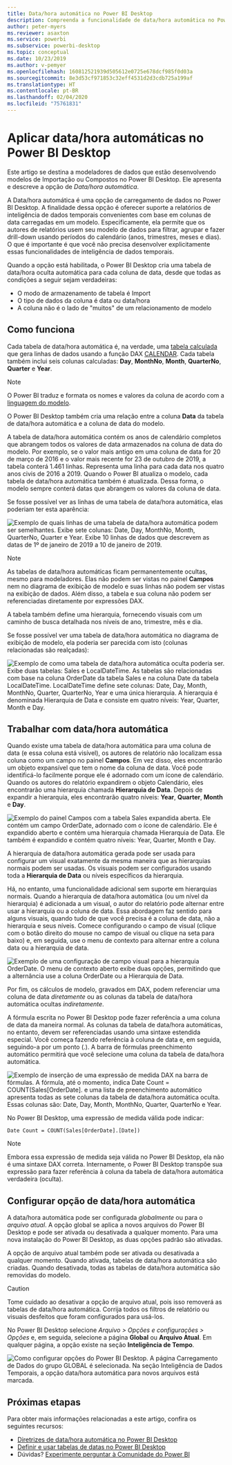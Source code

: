 ```yaml
---
title: Data/hora automática no Power BI Desktop
description: Compreenda a funcionalidade de data/hora automática no Power BI Desktop.
author: peter-myers
ms.reviewer: asaxton
ms.service: powerbi
ms.subservice: powerbi-desktop
ms.topic: conceptual
ms.date: 10/23/2019
ms.author: v-pemyer
ms.openlocfilehash: 160812521939d505612e0725e678dcf985f0d03a
ms.sourcegitcommit: 8e3d53cf971853c32eff4531d2d3cdb725a199af
ms.translationtype: HT
ms.contentlocale: pt-BR
ms.lasthandoff: 02/04/2020
ms.locfileid: "75761831"
---
```

# <a name="apply-auto-datetime-in-power-bi-desktop"></a>Aplicar data/hora automáticas no Power BI Desktop

Este artigo se destina a modeladores de dados que estão desenvolvendo modelos de Importação ou Compostos no Power BI Desktop. Ele apresenta e descreve a opção de _Data/hora automática_.

A Data/hora automática é uma opção de carregamento de dados no Power BI Desktop. A finalidade dessa opção é oferecer suporte a relatórios de inteligência de dados temporais convenientes com base em colunas de data carregadas em um modelo. Especificamente, ela permite que os autores de relatórios usem seu modelo de dados para filtrar, agrupar e fazer drill-down usando períodos do calendário (anos, trimestres, meses e dias). O que é importante é que você não precisa desenvolver explicitamente essas funcionalidades de inteligência de dados temporais.

Quando a opção está habilitada, o Power BI Desktop cria uma tabela de data/hora oculta automática para cada coluna de data, desde que todas as condições a seguir sejam verdadeiras:

- O modo de armazenamento de tabela é Import
- O tipo de dados da coluna é data ou data/hora
- A coluna não é o lado de "muitos" de um relacionamento de modelo

## <a name="how-it-works"></a>Como funciona

Cada tabela de data/hora automática é, na verdade, uma [tabela calculada](desktop-calculated-tables.md) que gera linhas de dados usando a função DAX [CALENDAR](/dax/calendar-function-dax). Cada tabela também inclui seis colunas calculadas: **Day**, **MonthNo**, **Month**, **QuarterNo**, **Quarter** e **Year**.

> [!NOTE]
> O Power BI traduz e formata os nomes e valores da coluna de acordo com a [linguagem do modelo](supported-languages-countries-regions.md#choose-the-language-for-the-model-in-power-bi-desktop).

O Power BI Desktop também cria uma relação entre a coluna **Data** da tabela de data/hora automática e a coluna de data do modelo.

A tabela de data/hora automática contém os anos de calendário completos que abrangem todos os valores de data armazenados na coluna de data do modelo. Por exemplo, se o valor mais antigo em uma coluna de data for 20 de março de 2016 e o valor mais recente for 23 de outubro de 2019, a tabela conterá 1.461 linhas. Representa uma linha para cada data nos quatro anos civis de 2016 a 2019. Quando o Power BI atualiza o modelo, cada tabela de data/hora automática também é atualizada. Dessa forma, o modelo sempre conterá datas que abrangem os valores da coluna de data.

Se fosse possível ver as linhas de uma tabela de data/hora automática, elas poderiam ter esta aparência:

![Exemplo de quais linhas de uma tabela de data/hora automática podem ser semelhantes. Exibe sete colunas: Date, Day, MonthNo, Month, QuarterNo, Quarter e Year. Exibe 10 linhas de dados que descrevem as datas de 1º de janeiro de 2019 a 10 de janeiro de 2019.](media/desktop-auto-date-time/auto-date-time-hidden-table-example-rows.png)

> [!NOTE]
> As tabelas de data/hora automáticas ficam permanentemente ocultas, mesmo para modeladores. Elas não podem ser vistas no painel **Campos** nem no diagrama de exibição de modelo e suas linhas não podem ser vistas na exibição de dados. Além disso, a tabela e sua coluna não podem ser referenciadas diretamente por expressões DAX.

A tabela também define uma hierarquia, fornecendo visuais com um caminho de busca detalhada nos níveis de ano, trimestre, mês e dia.

Se fosse possível ver uma tabela de data/hora automática no diagrama de exibição de modelo, ela poderia ser parecida com isto (colunas relacionadas são realçadas):

![Exemplo de como uma tabela de data/hora automática oculta poderia ser. Exibe duas tabelas: Sales e LocalDateTime. As tabelas são relacionadas com base na coluna OrderDate da tabela Sales e na coluna Date da tabela LocalDateTime. LocalDateTime define sete colunas: Date, Day, Month, MonthNo, Quarter, QuarterNo, Year e uma única hierarquia. A hierarquia é denominada Hierarquia de Data e consiste em quatro níveis: Year, Quarter, Month e Day.](media/desktop-auto-date-time/auto-date-time-hidden-table-example-diagram.png)

## <a name="work-with-auto-datetime"></a>Trabalhar com data/hora automática

Quando existe uma tabela de data/hora automática para uma coluna de data (e essa coluna está visível), os autores de relatório não localizam essa coluna como um campo no painel **Campos**. Em vez disso, eles encontrarão um objeto expansível que tem o nome da coluna de data. Você pode identificá-lo facilmente porque ele é adornado com um ícone de calendário. Quando os autores do relatório expandirem o objeto Calendário, eles encontrarão uma hierarquia chamada **Hierarquia de Data**. Depois de expandir a hierarquia, eles encontrarão quatro níveis: **Year**, **Quarter**, **Month** e **Day**.

![Exemplo do painel Campos com a tabela Sales expandida aberta. Ele contém um campo OrderDate, adornado com o ícone de calendário. Ele é expandido aberto e contém uma hierarquia chamada Hierarquia de Data. Ele também é expandido e contém quatro níveis: Year, Quarter, Month e Day.](media/desktop-auto-date-time/auto-date-time-fields-pane-example.png)

A hierarquia de data/hora automática gerada pode ser usada para configurar um visual exatamente da mesma maneira que as hierarquias normais podem ser usadas. Os visuais podem ser configurados usando toda a **Hierarquia de Data** ou níveis específicos da hierarquia.

Há, no entanto, uma funcionalidade adicional sem suporte em hierarquias normais. Quando a hierarquia de data/hora automática (ou um nível da hierarquia) é adicionada a um visual, o autor do relatório pode alternar entre usar a hierarquia ou a coluna de data. Essa abordagem faz sentido para alguns visuais, quando tudo de que você precisa é a coluna de data, não a hierarquia e seus níveis. Comece configurando o campo de visual (clique com o botão direito do mouse no campo de visual ou clique na seta para baixo) e, em seguida, use o menu de contexto para alternar entre a coluna data ou a hierarquia de data.

![Exemplo de uma configuração de campo visual para a hierarquia OrderDate. O menu de contexto aberto exibe duas opções, permitindo que a alternância use a coluna OrderDate ou a Hierarquia de Data.](media/desktop-auto-date-time/auto-date-time-configure-visuals-fields.png)

Por fim, os cálculos de modelo, gravados em DAX, podem referenciar uma coluna de data _diretamente_ ou as colunas da tabela de data/hora automática ocultas _indiretamente_.

A fórmula escrita no Power BI Desktop pode fazer referência a uma coluna de data da maneira normal. As colunas da tabela de data/hora automáticas, no entanto, devem ser referenciadas usando uma sintaxe estendida especial. Você começa fazendo referência à coluna de data e, em seguida, seguindo-a por um ponto (.). A barra de fórmulas preenchimento automático permitirá que você selecione uma coluna da tabela de data/hora automática.

![Exemplo de inserção de uma expressão de medida DAX na barra de fórmulas. A fórmula, até o momento, indica Date Count = COUNT(Sales[OrderDate]. e uma lista de preenchimento automático apresenta todas as sete colunas da tabela de data/hora automática oculta. Essas colunas são: Date, Day, Month, MonthNo, Quarter, QuarterNo e Year.](media/desktop-auto-date-time/auto-date-time-dax-auto-complete.png)

No Power BI Desktop, uma expressão de medida válida pode indicar:

```dax
Date Count = COUNT(Sales[OrderDate].[Date])
```

> [!NOTE]
> Embora essa expressão de medida seja válida no Power BI Desktop, ela não é uma sintaxe DAX correta. Internamente, o Power BI Desktop transpõe sua expressão para fazer referência à coluna da tabela de data/hora automática verdadeira (oculta).

## <a name="configure-auto-datetime-option"></a>Configurar opção de data/hora automática

A data/hora automática pode ser configurada _globalmente_ ou para o _arquivo atual_. A opção global se aplica a novos arquivos do Power BI Desktop e pode ser ativada ou desativada a qualquer momento. Para uma nova instalação do Power BI Desktop, as duas opções padrão são ativadas.

A opção de arquivo atual também pode ser ativada ou desativada a qualquer momento. Quando ativada, tabelas de data/hora automática são criadas. Quando desativada, todas as tabelas de data/hora automática são removidas do modelo.

> [!CAUTION]
> Tome cuidado ao desativar a opção de arquivo atual, pois isso removerá as tabelas de data/hora automática. Corrija todos os filtros de relatório ou visuais desfeitos que foram configurados para usá-los.

No Power BI Desktop selecione _Arquivo > Opções e configurações > Opções_ e, em seguida, selecione a página **Global** ou **Arquivo Atual**. Em qualquer página, a opção existe na seção **Inteligência de Tempo**.

![Como configurar opções do Power BI Desktop. A página Carregamento de Dados do grupo GLOBAL é selecionada. Na seção Inteligência de Dados Temporais, a opção data/hora automática para novos arquivos está marcada.](media/desktop-auto-date-time/auto-date-time-configure-global-options.png)

## <a name="next-steps"></a>Próximas etapas

Para obter mais informações relacionadas a este artigo, confira os seguintes recursos:

- [Diretrizes de data/hora automática no Power BI Desktop](guidance/auto-date-time.md)
- [Definir e usar tabelas de datas no Power BI Desktop](desktop-date-tables.md)
- Dúvidas? [Experimente perguntar à Comunidade do Power BI](https://community.powerbi.com/)
